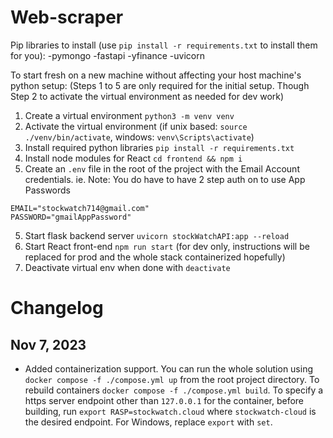 # Web-scraper

Pip libraries to install (use `pip install -r requirements.txt` to install them for you): 
-pymongo
-fastapi
-yfinance
-uvicorn

To start fresh on a new machine without affecting your host machine's python setup:
(Steps 1 to 5 are only required for the initial setup. Though Step 2 to activate the virtual environment as needed for dev work)
1. Create a virtual environment `python3 -m venv venv`
2. Activate the virtual environment (if unix based: `source ./venv/bin/activate`, windows: `venv\Scripts\activate`)
3. Install required python libraries `pip install -r requirements.txt`
4. Install node modules for React `cd frontend && npm i`
5. Create an `.env` file in the root of the project with the Email Account credentials. ie. Note: You do have to have 2 step auth on to use App Passwords
```
EMAIL="stockwatch714@gmail.com"
PASSWORD="gmailAppPassword"
```
5. Start flask backend server `uvicorn stockWatchAPI:app --reload`
6. Start React front-end `npm run start` (for dev only, instructions will be replaced for prod and the whole stack containerized hopefully)
7. Deactivate virtual env when done with `deactivate`

# Changelog
## Nov 7, 2023
- Added containerization support. You can run the whole solution using `docker compose -f ./compose.yml up` from the root project directory. To rebuild containers `docker compose -f ./compose.yml build`. To specify a https server endpoint other than `127.0.0.1` for the container, before building, run `export RASP=stockwatch.cloud` where `stockwatch-cloud` is the desired endpoint. For Windows, replace `export` with `set`.
